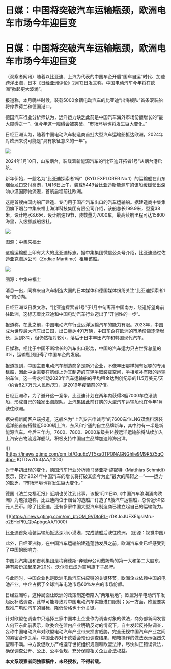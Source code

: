 # 日媒：中国将突破汽车运输瓶颈，欧洲电车市场今年迎巨变

# 日媒：中国将突破汽车运输瓶颈，欧洲电车市场今年迎巨变

（观察者网讯）随着以比亚迪、上汽为代表的中国车企开启“国车自运”时代、加速跨洋出海，日本《日经亚洲评论》2月12日发文称，中国电动汽车今年将在欧洲“掀起更大波澜”。

报道称，本月晚些时候，装载5000余辆电动汽车的比亚迪“出海舰队”首条滚装船将停靠荷兰和德国港口。

德国汽车行业分析师认为，远洋运力缺乏此前是中国汽车海外市场份额增长的“最大障碍之一”，但今年这一障碍会被突破，“市场环境也将发生巨大变化。”

日经亚洲认为，随着中国电动汽车制造商首批大型汽车运输船抵达欧洲，2024年对欧洲来说可能是“具有象征意义的一年”。

![](https://inews.gtimg.com/om_bt/OxvnF4r8uiJmzAmphPV3PdCExm9Quss6dl-9rW_yET8LgAA/1000)

2024年1月10日，山东烟台，装载着新能源汽车的“比亚迪开拓者1号”从烟台港启航。

新年伊始，一艘名为“比亚迪探索者1号”（BYD EXPLORER
No.1）的运输船在山东烟台龙口交付离港，1月16日上午，装载5449台比亚迪新能源车的该船缓缓驶出深汕小漠国际物流港，首航启程前往欧洲。

这是首艘由国内船厂建造、专门用于国产汽车出口的汽车运输船。据建造商中集集团旗下烟台中集来福士海洋科技集团有限公司介绍，该船总长199.9米，型宽38米，设计吃水8.6米，设计航速19节，装载量为7000车，最高续航里程可达15800海里，入级挪威船级社。

![](https://inews.gtimg.com/om_bt/O4S37v4v4B_zhSyU7ADuLwo0pqkktNCaJogGuyVXInLTMAA/1000)

图源：中集来福士

这艘运输船上印有大大的比亚迪标志。据中集集团微信公众号介绍，比亚迪通过佐迪亚克海运公司（Zodiac Maritime）租用该船。

![](https://inews.gtimg.com/om_bt/GcxJxK0WQc5nOTJRktrDo_e8hy4WJSQkFAluAZWUQc4CIAA/0)

图源：中集来福士

消息一出，同样来自汽车制造大国的日本媒体和德国媒体纷纷关注“比亚迪探索者1号”的动向。

日经亚洲12日发文称，“比亚迪探索者1号”于1月中旬离开中国南方，绕道好望角前往欧洲，这标志着比亚迪和中国电动汽车行业迈出了“开创性的一步”。

报道称，在此之前，中国电动汽车行业远洋运输汽车的能力有限。2023年，中国成为世界最大汽车出口国，出口量达491万辆，中国车企在欧洲的市场份额逐渐增长，达到3%，但仍然相对较小，落后于日本丰田汽车和韩国现代汽车。

日媒称，相比于中国不断增长的汽车出口形势，中国的汽车运力只占世界总量的3%，运输瓶颈阻碍了中国车企的发展。

报道提到，中国主要电动汽车制造商多是新兴企业，不像丰田那样拥有足够的专用租船，因此中企需要在航线上为其制造的车辆争取装载空间，争相填补有限的运输船车位。这一需求推动2023年汽车运输船的平均租金达到创纪录的11.5万美元/天（约合82.7万元人民币/天），是2019年疫情前的7倍。

日经亚洲称，为了避开这一竞争，比亚迪计划在两年内获得8艘7000车位滚装船，形成自己的独家出海舰队。上汽集团此前订购的大型汽车运输船也在今年1月驶往欧洲。

据央视新闻客户端报道，这艘名为“上汽安吉申诚号”的7600车位LNG双燃料滚装远洋船首航搭载近5000辆上汽、东风和宇通的自主品牌新车，其中约有一半是新能源汽车。今后三年内，7600、7800、9000车级共14艘远洋运输船将陆续加入上汽安吉物流远洋船队，积极支持中国自主品牌加速跨海出洋。

![](https://inews.gtimg.com/om_bt/OquExVT5xa0TPQNAGNGhlie9M9R5Z5qO4pp-
IQTDw7OuQAA/1000)

对于年初出现的变化，德国汽车行业分析师马蒂亚斯·施密特（Matthias
Schmidt）表示，预计2024年中国汽车的增长将打破其迄今为止“最大的障碍之一”——运力的缺乏，“市场环境也将发生巨大变化。”

德国《法兰克福汇报》近期也关注到此事，该报1月11日以《中国汽车浪潮涌向欧洲》为题报道称，比亚迪向位于烟台的造船厂订造了8艘汽车运输船，总价近50亿元人民币。除了比亚迪，还有多家中国大型汽车制造商已建立起自己的运输能力。

![](https://inews.gtimg.com/om_bt/OM_9VDtqRL-
rDKJoJUFXEIgsiMru-o2EHcPI9_QbApbgcAA/1000)

比亚迪首条滚装运输船抵达深汕小漠港，完成装船后驶往欧洲。（图源：视觉中国）

此外，日经亚洲称，在中国汽车运输船建造蓬勃发展之前，欧洲汽车业已经感受到了中国的影响力。

中国北汽集团和吉利集团是梅赛德斯-奔驰母公司戴姆勒的第一大和第二大股东，持有股份加起来近20%。沃尔沃已成为吉利旗下子品牌。

与此同时，中国企业也是欧洲电动汽车供应链的关键环节，欧洲企业依赖中国的电池产业。中企占据了全球汽车电池市场60%左右的市场份额。

日经亚洲称，这种局面让欧洲的政策制定者陷入“两难境地”。欧盟对华电动汽车发起反补贴调查，此举可能导致对中国电动汽车实施进口限制；另一方面，欧盟要实现推广电动汽车的目标，降低价格也十分关键。

针对欧盟在调查中只选择三家中国本土企业作为调查对象的做法，商务部新闻发言人何亚东此前表示，欧委会在盟内产业明确反对的情况下，自主发起反补贴调查，妄称中国电动汽车对欧盟电动汽车产业带来损害威胁，完全无视中国汽车产业之间的紧密合作关系。中国业界对于欧委会预设调查结果、暗箱操作的做法表示强烈失望和不满。中方敦促欧方严格遵守世贸组织规则和欧盟法律，尽快纠正错误做法，确保调查公开、公正、公平合规，充分保障相关企业合法权益。

**本文系观察者网独家稿件，未经授权，不得转载。**

